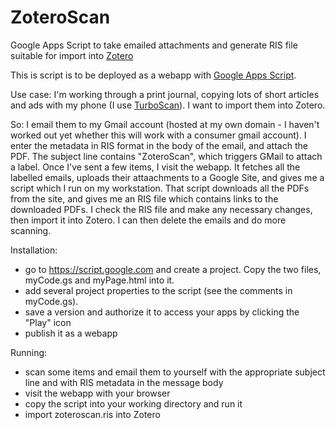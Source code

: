 ZoteroScan
==========

Google Apps Script to take emailed attachments and generate RIS file suitable for import into [Zotero](http://www.zotero.org/)

This is script is to be deployed as a webapp with [Google Apps Script](https://developers.google.com/apps-script/). 

Use case: I'm working through a print journal, copying lots of short articles and ads with my phone (I use [TurboScan](https://itunes.apple.com/ca/app/turboscan-quickly-scan-multipage/id342548956?mt=8)). I want to import them into Zotero.

So: I email them to my Gmail account (hosted at my own domain - I haven't worked out yet whether this will work with a consumer gmail account). I enter the metadata in RIS format in the body of the email, and attach the PDF. The subject line contains "ZoteroScan", which triggers GMail to attach a label. Once I've sent a few items, I visit the webapp. It fetches all the labelled emails, uploads their attaachments to a Google Site, and gives me a script which I run on my workstation. That script downloads all the PDFs from the site, and gives me an RIS file which contains links to the downloaded PDFs. I check the RIS file and make any necessary changes, then import it into Zotero. I can then delete the emails and do more scanning.

Installation: 

* go to https://script.google.com and create a project. Copy the two files, myCode.gs and myPage.html into it.
* add several project properties to the script (see the comments in myCode.gs). 
* save a version and authorize it to access your apps by clicking the "Play" icon
* publish it as a webapp

Running:

* scan some items and email them to yourself with the appropriate subject line and with RIS metadata in the message body
* visit the webapp with your browser
* copy the script into your working directory and run it
* import zoteroscan.ris into Zotero

